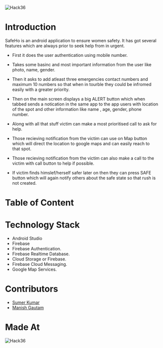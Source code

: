 ![Hack36](https://i.ibb.co/3vMYD6M/Made-at-Hack-36.png)
# Introduction
SafeHo is an android application to ensure women safety. It has got several features which are always prior to seek help from in urgent.
* First it does the user authentication using mobile number.

* Takes some basinc and most important information from the user like photo, name, gender.
* Then it asks to add atleast three emergencies contact numbers and maximum 10 numbers so that when in tourble they could be infromed easily with a greater priority.
* Then on the main screen displays a big ALERT button which when tabbed sends a notication in the same app to the app users with location of the spot and other information like name , age, gender, phone number.
* Along with all that stuff victim can make a most prioritised call to ask for help.
* Those recieving notification from the victim can use on Map button which will direct the location to google maps and can easily reach to that spot.
* Those recieving notification from the victim can also make a call to the victim with call button to help if possible.
* If victim finds himslef/herself safer later on then they can press SAFE button which will again notify others about the safe state so that rush is not created.
# Table of Content
# Technology Stack
* Android Studio
* Firebase
* Firebase Authentication.
* Firebase Realtime Database.
* Cloud Storage or Firebase.
* Firebase Cloud Messaging.
* Google Map Services.
# Contributors
* [Sumer Kumar](https://github.com/sumer-kumar)
* [Manish Gautam](https://github.com/manish-mania)
# Made At
![Hack36](https://i.ibb.co/3vMYD6M/Made-at-Hack-36.png)



